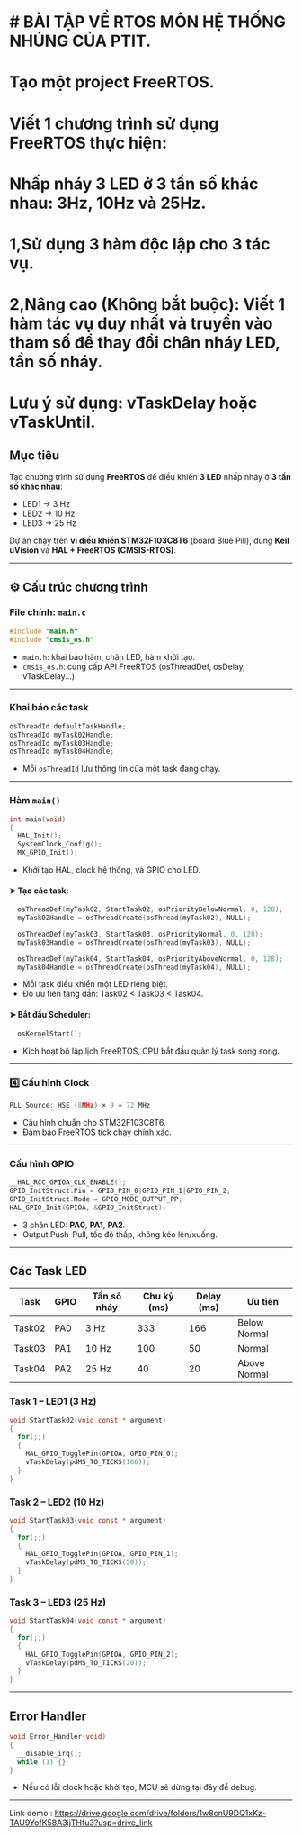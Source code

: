 #  # BÀI TẬP VỀ RTOS MÔN HỆ THỐNG NHÚNG CỦA PTIT.
# Tạo một project FreeRTOS.
# Viết 1 chương trình sử dụng FreeRTOS thực hiện:
# Nhấp nháy 3 LED ở 3 tần số khác nhau: 3Hz, 10Hz và 25Hz.
# 1,Sử dụng 3 hàm độc lập cho 3 tác vụ.
# 2,Nâng cao (Không bắt buộc): Viết 1 hàm tác vụ duy nhất và truyền vào tham số để thay đổi chân nháy LED, tần số nháy.
# Lưu ý sử dụng: vTaskDelay hoặc vTaskUntil.

##  Mục tiêu
Tạo chương trình sử dụng **FreeRTOS** để điều khiển **3 LED** nhấp nháy ở **3 tần số khác nhau**:
- LED1 → 3 Hz  
- LED2 → 10 Hz  
- LED3 → 25 Hz  

Dự án chạy trên **vi điều khiển STM32F103C8T6** (board Blue Pill), dùng **Keil uVision** và **HAL + FreeRTOS (CMSIS-RTOS)**.

---

## ⚙️ Cấu trúc chương trình
###  File chính: `main.c`
```c
#include "main.h"
#include "cmsis_os.h"
```
- `main.h`: khai báo hàm, chân LED, hàm khởi tạo.  
- `cmsis_os.h`: cung cấp API FreeRTOS (osThreadDef, osDelay, vTaskDelay...).

---

###  Khai báo các task
```c
osThreadId defaultTaskHandle;
osThreadId myTask02Handle;
osThreadId myTask03Handle;
osThreadId myTask04Handle;
```
- Mỗi `osThreadId` lưu thông tin của một task đang chạy.  

---

###  Hàm `main()`
```c
int main(void)
{
  HAL_Init();
  SystemClock_Config();
  MX_GPIO_Init();
```
- Khởi tạo HAL, clock hệ thống, và GPIO cho LED.  

#### ➤ Tạo các task:
```c
  osThreadDef(myTask02, StartTask02, osPriorityBelowNormal, 0, 128);
  myTask02Handle = osThreadCreate(osThread(myTask02), NULL);

  osThreadDef(myTask03, StartTask03, osPriorityNormal, 0, 128);
  myTask03Handle = osThreadCreate(osThread(myTask03), NULL);

  osThreadDef(myTask04, StartTask04, osPriorityAboveNormal, 0, 128);
  myTask04Handle = osThreadCreate(osThread(myTask04), NULL);
```
- Mỗi task điều khiển một LED riêng biệt.  
- Độ ưu tiên tăng dần: Task02 < Task03 < Task04.  

#### ➤ Bắt đầu Scheduler:
```c
  osKernelStart();
```
- Kích hoạt bộ lập lịch FreeRTOS, CPU bắt đầu quản lý task song song.  

---

### 4️⃣ Cấu hình Clock
```c
PLL Source: HSE (8MHz) × 9 = 72 MHz
```
- Cấu hình chuẩn cho STM32F103C8T6.  
- Đảm bảo FreeRTOS tick chạy chính xác.  

---

###  Cấu hình GPIO
```c
__HAL_RCC_GPIOA_CLK_ENABLE();
GPIO_InitStruct.Pin = GPIO_PIN_0|GPIO_PIN_1|GPIO_PIN_2;
GPIO_InitStruct.Mode = GPIO_MODE_OUTPUT_PP;
HAL_GPIO_Init(GPIOA, &GPIO_InitStruct);
```
- 3 chân LED: **PA0**, **PA1**, **PA2**.  
- Output Push-Pull, tốc độ thấp, không kéo lên/xuống.

---

##  Các Task LED

| Task | GPIO | Tần số nháy | Chu kỳ (ms) | Delay (ms) | Ưu tiên |
|------|------|--------------|--------------|-------------|----------|
| Task02 | PA0 | 3 Hz | 333 | 166 | Below Normal |
| Task03 | PA1 | 10 Hz | 100 | 50 | Normal |
| Task04 | PA2 | 25 Hz | 40 | 20 | Above Normal |

###  Task 1 – LED1 (3 Hz)
```c
void StartTask02(void const * argument)
{
  for(;;)
  {
    HAL_GPIO_TogglePin(GPIOA, GPIO_PIN_0);
    vTaskDelay(pdMS_TO_TICKS(166));
  }
}
```

###  Task 2 – LED2 (10 Hz)
```c
void StartTask03(void const * argument)
{
  for(;;)
  {
    HAL_GPIO_TogglePin(GPIOA, GPIO_PIN_1);
    vTaskDelay(pdMS_TO_TICKS(50));
  }
}
```

###  Task 3 – LED3 (25 Hz)
```c
void StartTask04(void const * argument)
{
  for(;;)
  {
    HAL_GPIO_TogglePin(GPIOA, GPIO_PIN_2);
    vTaskDelay(pdMS_TO_TICKS(20));
  }
}
```

---

##  Error Handler
```c
void Error_Handler(void)
{
  __disable_irq();
  while (1) {}
}
```
- Nếu có lỗi clock hoặc khởi tạo, MCU sẽ dừng tại đây để debug.

--- 

Link demo : https://drive.google.com/drive/folders/1w8cnU9DQ1xKz-TAU9YofK58A3ijTHfu3?usp=drive_link


